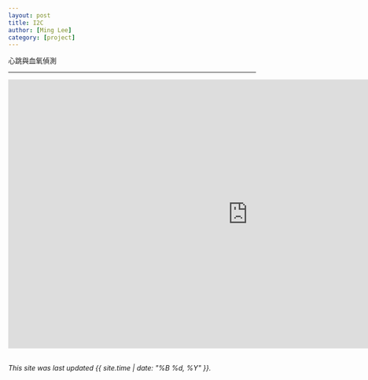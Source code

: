 ```yaml
---
layout: post
title: I2C
author: [Ming Lee]
category: [project]
---
```


心跳與血氧偵測

---

<iframe width="973" height="547" src="https://www.youtube.com/embed/GpOBsmtU5qE" title="iot webserver and client" frameborder="0" allow="accelerometer; autoplay; clipboard-write; encrypted-media; gyroscope; picture-in-picture; web-share" allowfullscreen></iframe>
<br>
<br>


*This site was last updated {{ site.time | date: "%B %d, %Y" }}.*
